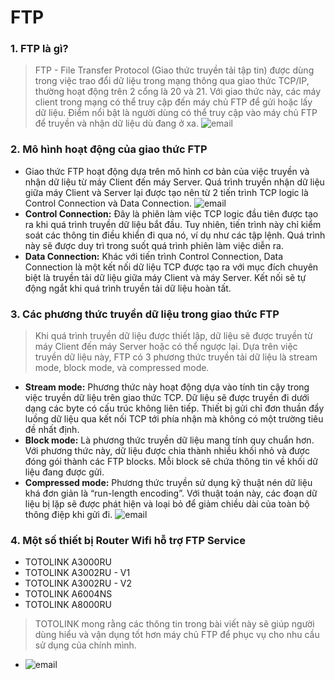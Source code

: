 # FTP
### 1. FTP là gì?
> FTP - File Transfer Protocol (Giao thức truyền tải tập tin) được dùng trong việc trao đổi dữ liệu trong mạng thông qua giao thức TCP/IP, thường hoạt động trên 2 cổng là 20 và 21. Với giao thức này, các máy client trong mạng có thể truy cập đến máy chủ FTP để gửi hoặc lấy dữ liệu. Điểm nổi bật là người dùng có thể truy cập vào máy chủ FTP để truyền và nhận dữ liệu dù đang ở xa.
![email](https://www.totolink.vn/public/uploads/img_article/giaothucftplaginhungdieubanchuabietvegiaothucftp-1.png)
### 2. Mô hình hoạt động của giao thức FTP
- Giao thức FTP hoạt động dựa trên mô hình cơ bản của việc truyền và nhận dữ liệu từ máy Client đến máy Server. Quá trình truyền nhận dữ liệu giữa máy Client và Server lại được tạo nên từ 2 tiến trình TCP logic là Control Connection và Data Connection.
![email](https://www.totolink.vn/public/uploads/img_article/giaothucftplaginhungdieubanchuabietvegiaothucftp-2.png)
- **Control Connection:** Đây là phiên làm việc TCP logic đầu tiên được tạo ra khi quá trình truyền dữ liệu bắt đầu. Tuy nhiên, tiến trình này chỉ kiểm soát các thông tin điều khiển đi qua nó, ví dụ như các tập lệnh. Quá trình này sẽ được duy trì trong suốt quá trình phiên làm việc diễn ra.
- **Data Connection:** Khác với tiến trình Control Connection, Data Connection là một kết nối dữ liệu TCP được tạo ra với mục đích chuyên biệt là truyền tải dữ liệu giữa máy Client và máy Server. Kết nối sẽ tự động ngắt khi quá trình truyền tải dữ liệu hoàn tất.
### 3. Các phương thức truyền dữ liệu trong giao thức FTP
> Khi quá trình truyền dữ liệu được thiết lập, dữ liệu sẽ được truyền từ máy Client đến máy Server hoặc có thể ngược lại. Dựa trên việc truyền dữ liệu này, FTP có 3 phương thức truyền tải dữ liệu là stream mode, block mode, và compressed mode.
- **Stream mode:** Phương thức này hoạt động dựa vào tính tin cậy trong việc truyền dữ liệu trên giao thức TCP. Dữ liệu sẽ được truyền đi dưới dạng các byte có cấu trúc không liên tiếp. Thiết bị gửi chỉ đơn thuần đẩy luồng dữ liệu qua kết nối TCP tới phía nhận mà không có một trường tiêu đề nhất định.
- **Block mode:** Là phương thức truyền dữ liệu mang tính quy chuẩn hơn. Với phương thức này, dữ liệu được chia thành nhiều khối nhỏ và được đóng gói thành các FTP blocks. Mỗi block sẽ chứa thông tin về khối dữ liệu đang được gửi.
- **Compressed mode:** Phương thức truyền sử dụng kỹ thuật nén dữ liệu khá đơn giản là “run-length encoding”. Với thuật toán này, các đoạn dữ liệu bị lặp sẽ được phát hiện và loại bỏ để giảm chiều dài của toàn bộ thông điệp khi gửi đi.
![email](https://www.totolink.vn/public/uploads/img_article/giaothucftplaginhungdieubanchuabietvegiaothucftp-3.png)
### 4. Một số thiết bị Router Wifi hỗ trợ FTP Service
- TOTOLINK A3000RU
- TOTOLINK A3002RU - V1
- TOTOLINK A3002RU - V2
- TOTOLINK A6004NS
- TOTOLINK A8000RU
> TOTOLINK mong rằng các thông tin trong bài viết này sẽ giúp người dùng hiểu và vận dụng tốt hơn máy chủ FTP để phục vụ cho nhu cầu sử dụng của chính mình.
- ![email](https://encrypted-tbn0.gstatic.com/images?q=tbn:ANd9GcTvWhXa-GN_skUn_0OXhHGTpflgfX3GaTogug&usqp=CAU)
